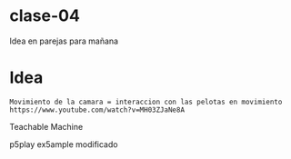 # clase-04

Idea en parejas para mañana

# Idea

```Movimiento de la camara = interaccion con las pelotas en movimiento```
```https://www.youtube.com/watch?v=MH03ZJaNe8A```

Teachable Machine

p5play ex5ample modificado
